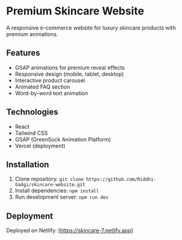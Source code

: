 # Premium Skincare Website

A responsive e-commerce website for luxury skincare products with premium animations.

## Features

- GSAP animations for premium reveal effects
- Responsive design (mobile, tablet, desktop)
- Interactive product carousel
- Animated FAQ section
- Word-by-word text animation

## Technologies

- React
- Tailwind CSS
- GSAP (GreenSock Animation Platform)
- Vercel (deployment)

## Installation

1. Clone repository: `git clone https://github.com/Riddhi-Gadgi/skincare-website.git`
2. Install dependencies: `npm install`
3. Run development server: `npm run dev`

## Deployment

Deployed on Netlify: [https://skincare-7.netlify.app]
